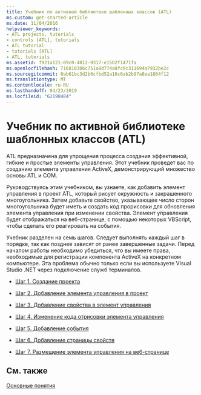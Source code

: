 ```yaml
---
title: Учебник по активной библиотеке шаблонных классов (ATL)
ms.custom: get-started-article
ms.date: 11/04/2016
helpviewer_keywords:
- ATL projects, tutorials
- controls [ATL], tutorials
- ATL tutorial
- tutorials [ATL]
- ATL, tutorials
ms.assetid: f921a121-09c8-4812-9317-e15b2f1471fa
ms.openlocfilehash: 716818306c751a8d774a8fc6c311694a7932be2c
ms.sourcegitcommit: 0ab61bc3d2b6cfbd52a16c6ab2b97a8ea1864f12
ms.translationtype: MT
ms.contentlocale: ru-RU
ms.lasthandoff: 04/23/2019
ms.locfileid: "62198484"
---
```

# <a name="active-template-library-atl-tutorial"></a>Учебник по активной библиотеке шаблонных классов (ATL)

ATL предназначена для упрощения процесса создания эффективной, гибкие и простые элементы управления. Этот учебник проведет вас по созданию элемента управления ActiveX, демонстрирующий множество основы ATL и COM.

Руководствуясь этим учебником, вы узнаете, как добавить элемент управления в проект ATL, который рисует окружность и закрашенного многоугольника. Затем добавьте свойство, указывающее число сторон многоугольника будет иметь и создать код прорисовки для обновления элемента управления при изменении свойства. Элемент управления будет отображаться на веб-странице, с помощью некоторых VBScript, чтобы сделать его реагировать на события.

Учебник разделен на семь шагов. Следует выполнять каждый шаг в порядке, так как позднее зависят от ранее завершенные задачи. Перед началом работы необходимо убедиться, что вы имеете права, необходимые для регистрации компонента ActiveX на конкретном компьютере. Эта проблема обычно только если вы используете Visual Studio .NET через подключение служб терминалов.

- [Шаг 1. Создание проекта](../atl/creating-the-project-atl-tutorial-part-1.md)

- [Шаг 2. Добавление элемента управления в проект](../atl/adding-a-control-atl-tutorial-part-2.md)

- [Шаг 3. Добавление свойства в элемент управления](../atl/adding-a-property-to-the-control-atl-tutorial-part-3.md)

- [Шаг 4. Изменение кода отрисовки элемента управления](../atl/changing-the-drawing-code-atl-tutorial-part-4.md)

- [Шаг 5. Добавление события](../atl/adding-an-event-atl-tutorial-part-5.md)

- [Шаг 6. Добавление страницы свойств](../atl/adding-a-property-page-atl-tutorial-part-6.md)

- [Шаг 7. Размещение элемента управления на веб-странице](../atl/putting-the-control-on-a-web-page-atl-tutorial-part-7.md)

## <a name="see-also"></a>См. также

[Основные понятия](../atl/active-template-library-atl-concepts.md)
